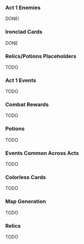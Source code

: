 ### Act 1 Enemies
DONE!

### Ironclad Cards
DONE

### Relics/Potions Placeholders
TODO

### Act 1 Events
TODO

### Combat Rewards
TODO

### Potions
TODO

### Events Common Across Acts
TODO

### Colorless Cards
TODO

### Map Generation
TODO

### Relics
TODO